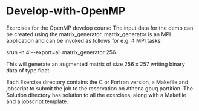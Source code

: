# Develop-with-OpenMP
Exercises for the OpenMP develop course
The input data for the demo can be created using the matrix_generator. 
matrix_generator is an MPI application and can be invoked as follows for e.g. 4 MPI tasks:

srun -n 4 --export=all matrix_generator 256

This will generate an augmented matrix of size 256 x 257 writing binary data of type float. 

Each Exercise directory contains the C or Fortran version, a Makefile and jobscript to submit the job to 
the reservation on Athena gpuq partition. 
The Solution directory has solution to all the exercises, along with a Makefile and a jobscript template. 


